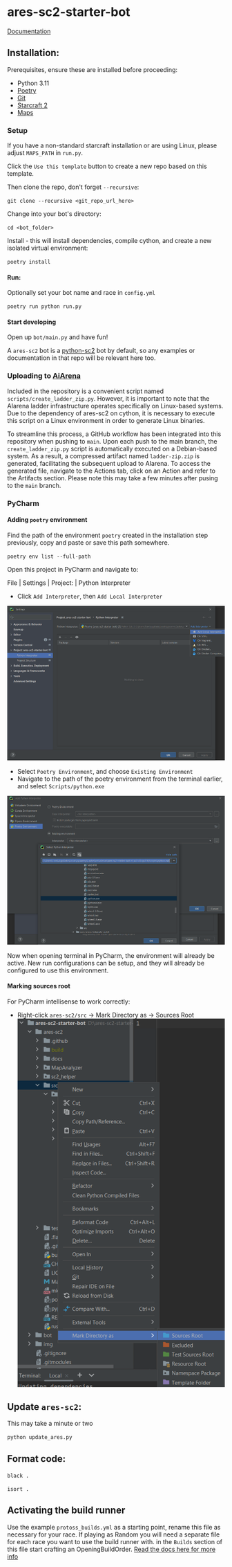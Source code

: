 # ares-sc2-starter-bot

[Documentation](https://aressc2.github.io/ares-sc2/index.html)

## Installation:
Prerequisites, ensure these are installed before proceeding:
- Python 3.11 
- [Poetry](https://python-poetry.org/)
- [Git](https://git-scm.com/)
- [Starcraft 2](https://starcraft2.com/en-gb/)
- [Maps](https://sc2ai.net/wiki/maps/)

### Setup
If you have a non-standard starcraft installation or are using Linux, please adjust `MAPS_PATH` in `run.py`.

Click the `Use this template` button to create a new repo based on this template.

Then clone the repo, don't forget `--recursive`:

`git clone --recursive <git_repo_url_here>`

Change into your bot's directory:

`cd <bot_folder>`

Install - this will install dependencies, compile cython, and create a new isolated virtual environment:

`poetry install`

#### Run:

Optionally set your bot name and race in `config.yml`

`poetry run python run.py`

#### Start developing
Open up `bot/main.py` and have fun! 

A `ares-sc2` bot is a [python-sc2](https://github.com/BurnySc2/python-sc2) bot by default, so any examples or
documentation in that repo will be relevant here too.

### Uploading to [AiArena](https://www.sc2ai.com)
Included in the repository is a convenient script named `scripts/create_ladder_zip.py`. However, it is important to note that the AIarena ladder infrastructure operates specifically on Linux-based systems. Due to the dependency of ares-sc2 on cython, it is necessary to execute this script on a Linux environment in order to generate Linux binaries.

To streamline this process, a GitHub workflow has been integrated into this repository when pushing to `main`. Upon each push to the main branch, the `create_ladder_zip.py` script is automatically executed on a Debian-based system. As a result, a compressed artifact named `ladder-zip.zip` is generated, facilitating the subsequent upload to AIarena. To access the generated file, navigate to the Actions tab, click on an Action and refer to the Artifacts section. Please note this may take a few
minutes after pusing to the `main` branch.

### PyCharm

#### Adding `poetry` environment
Find the path of the environment `poetry` created in the installation step previously, copy and paste
or save this path somewhere.

`poetry env list --full-path`


Open this project in PyCharm and navigate to:

File | Settings | Project: <project name> | Python Interpreter

 - Click `Add Interpreter`, then `Add Local Interpreter`

![Alt text](img/img1.png "a title")

 - Select `Poetry Environment`, and choose `Existing Environment`
 - Navigate to the path of the poetry environment from the terminal earlier, and select `Scripts/python.exe`

![Alt text](img/img2.png "a title")

Now when opening terminal in PyCharm, the environment will already be active. New run configurations can be setup,
and they will already be configured to use this environment.


#### Marking sources root
For PyCharm intellisense to work correctly:
 - Right-click `ares-sc2/src` -> Mark Directory as -> Sources Root
![Alt text](img/img3.png "a title")

   
## Update `ares-sc2`:
This may take a minute or two

`python update_ares.py`

## Format code:
`black .`

`isort .`


## Activating the build runner
Use the example `protoss_builds.yml` as a starting point, rename this file as necessary for your race. If playing as
Random you will need a separate file for each race you want to use the build runner with. in the `Builds`
section of this file start crafting an OpeningBuildOrder. 
[Read the docs here for more info](https://aressc2.github.io/ares-sc2/tutorials.html#build-runner-system)
